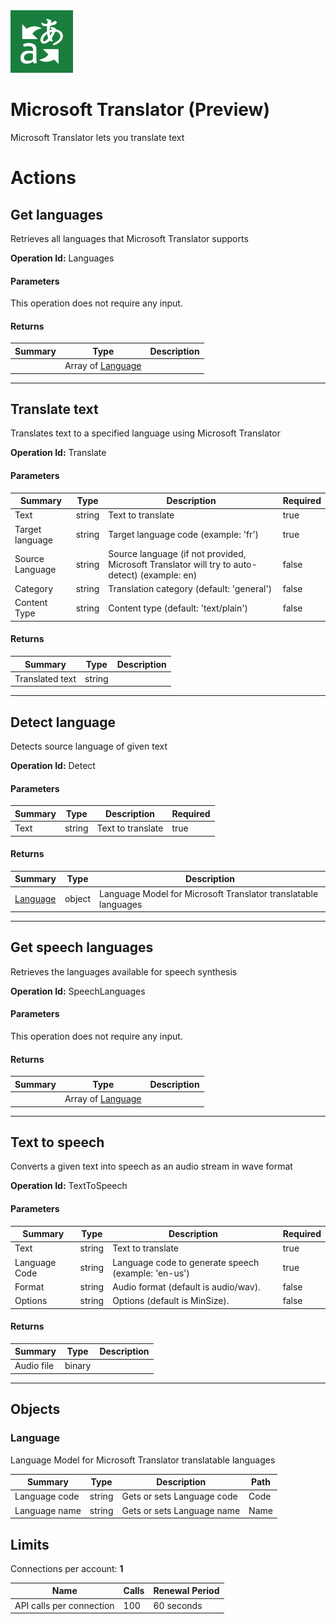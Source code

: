 <img src="icon.png" alt="Icon" data-linktype="relative-path" height="100" width="100">

# Microsoft Translator (Preview)

Microsoft Translator lets you translate text


# Actions

## Get languages
Retrieves all languages that Microsoft Translator supports

**Operation Id:** Languages

#### Parameters
This operation does not require any input.

#### Returns
| Summary | Type | Description |
|---------|------|-------------|
|  | Array of [Language](#language) |  |

___

## Translate text
Translates text to a specified language using Microsoft Translator

**Operation Id:** Translate

#### Parameters
| Summary | Type | Description | Required |
|---------|------|-------------|----------|
| Text | string | Text to translate | true |
| Target language | string | Target language code (example: &#x27;fr&#x27;) | true |
| Source Language | string | Source language (if not provided, Microsoft Translator will try to auto-detect) (example: en) | false |
| Category | string | Translation category (default: &#x27;general&#x27;) | false |
| Content Type | string | Content type (default: &#x27;text/plain&#x27;) | false |

#### Returns
| Summary | Type | Description |
|---------|------|-------------|
| Translated text | string |  |

___

## Detect language
Detects source language of given text

**Operation Id:** Detect

#### Parameters
| Summary | Type | Description | Required |
|---------|------|-------------|----------|
| Text | string | Text to translate | true |

#### Returns
| Summary | Type | Description |
|---------|------|-------------|
| [Language](#language) | object | Language Model for Microsoft Translator translatable languages |

___

## Get speech languages
Retrieves the languages available for speech synthesis

**Operation Id:** SpeechLanguages

#### Parameters
This operation does not require any input.

#### Returns
| Summary | Type | Description |
|---------|------|-------------|
|  | Array of [Language](#language) |  |

___

## Text to speech
Converts a given text into speech as an audio stream in wave format

**Operation Id:** TextToSpeech

#### Parameters
| Summary | Type | Description | Required |
|---------|------|-------------|----------|
| Text | string | Text to translate | true |
| Language Code | string | Language code to generate speech (example: &#x27;en-us&#x27;) | true |
| Format | string | Audio format (default is audio/wav). | false |
| Options | string | Options (default is MinSize). | false |

#### Returns
| Summary | Type | Description |
|---------|------|-------------|
| Audio file | binary |  |

___


## Objects

### Language
Language Model for Microsoft Translator translatable languages

| Summary | Type | Description | Path |
|---------|------|-------------|------|
| Language code | string | Gets or sets Language code | Code |
| Language name | string | Gets or sets Language name | Name |

## Limits
Connections per account: **1**

| Name | Calls | Renewal Period |
|------|-------|----------------|
| API calls per connection | 100 | 60 seconds |


